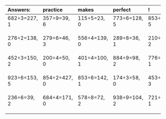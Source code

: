 | Answers: | practice | makes | perfect | ! |
| :--- | :--- | :--- | :--- | :--- |
| 682÷3=227, 1 | 357÷9=39, 6 | 115÷5=23, 0 | 773÷6=128, 5 | 853÷8=106, 5 | 
|   |   |   |   |   | 
|   |   |   |   |   | 
|   |   |   |   |   | 
| 276÷2=138, 0 | 279÷6=46, 3 | 556÷4=139, 0 | 289÷8=36, 1 | 210÷8=26, 2 | 
|   |   |   |   |   | 
|   |   |   |   |   | 
|   |   |   |   |   | 
| 452÷3=150, 2 | 200÷4=50, 0 | 401÷4=100, 1 | 884÷9=98, 2 | 776÷5=155, 1 | 
|   |   |   |   |   | 
|   |   |   |   |   | 
|   |   |   |   |   | 
| 923÷6=153, 5 | 854÷2=427, 0 | 853÷6=142, 1 | 174÷3=58, 0 | 453÷5=90, 3 | 
|   |   |   |   |   | 
|   |   |   |   |   | 
|   |   |   |   |   | 
| 236÷6=39, 2 | 684÷4=171, 0 | 578÷8=72, 2 | 938÷9=104, 2 | 721÷2=360, 1 | 
|   |   |   |   |   | 
|   |   |   |   |   | 
|   |   |   |   |   | 
